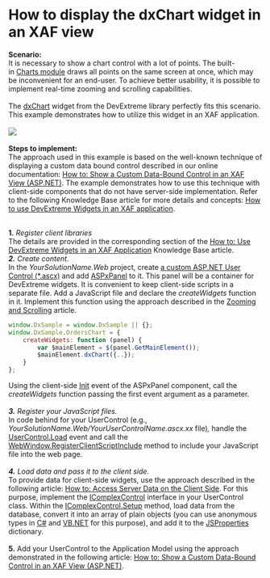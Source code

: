 # How to display the dxChart widget in an XAF view


<p><strong>Scenario:</strong><br>It is necessary to show a chart control with a lot of points. The built-in <a href="https://documentation.devexpress.com/#eXpressAppFramework/CustomDocument113302">Charts module</a> draws all points on the same screen at once, which may be inconvenient for an end-user. To achieve better usability, it is possible to implement real-time zooming and scrolling capabilities.<br><br>The <a href="http://js.devexpress.com/Documentation/ApiReference/Data_Visualization_Widgets/dxChart/">dxChart</a> widget from the DevExtreme library perfectly fits this scenario. This example demonstrates how to utilize this widget in an XAF application.<br><br><img src="https://raw.githubusercontent.com/DevExpress-Examples/how-to-display-the-dxchart-widget-in-an-xaf-view-t381904/15.2.10+/media/8c96f11b-1ea3-11e6-80bf-00155d62480c.png"><br><br><strong>Steps to implement</strong><strong>:<br></strong>The approach used in this example is based on the well-known technique of displaying a custom data bound control described in our online documentation: <a href="https://documentation.devexpress.com/#eXpressAppFramework/CustomDocument114160">How to: Show a Custom Data-Bound Control in an XAF View (ASP.NET)</a>. The example demonstrates how to use this technique with client-side components that do not have server-side implementation. Refer to the following Knowledge Base article for more details and concepts: <a href="https://www.devexpress.com/Support/Center/p/T380965">How to use DevExtreme Widgets in an XAF application</a>.<strong><br></strong></p>
<p><br><strong>1.</strong> <em>Register client libraries </em><br>The details are provided in the corresponding section of the <a href="https://www.devexpress.com/Support/Center/p/T380965">How to: Use DevExtreme Widgets in an XAF Application</a> Knowledge Base article.<em><br><strong>2.</strong> Create content. <br></em>In the <em>YourSolutionName.Web</em> project, create <a href="https://msdn.microsoft.com/en-us/library/26db8ysc%28v=vs.85%29.aspx">a custom ASP.NET User Control (*.ascx)</a> and add <a href="https://documentation.devexpress.com/#AspNet/clsDevExpressWebASPxPaneltopic">ASPxPanel</a> to it. This panel will be a container for DevExtreme widgets. It is convenient to keep client-side scripts in a separate file. Add a JavaScript file and declare the <em>createWidgets </em>function in it. Implement this function using the approach described in the <a href="http://js.devexpress.com/Documentation/Guide/Data_Visualization/Charts/End-User_Interaction/#Zooming_and_Scrolling">Zooming and Scrolling</a> article.</p>


```js
window.DxSample = window.DxSample || {};
window.DxSample.OrdersChart = {
    createWidgets: function (panel) {
        var $mainElement = $(panel.GetMainElement());
		$mainElement.dxChart({..});
    }
};
```


<p>Using the client-side <a href="https://documentation.devexpress.com/#AspNet/DevExpressWebScriptsASPxClientControl_Inittopic">Init</a> event of the ASPxPanel component, call the <em>createWidgets </em>function passing the first event argument as a parameter. <br><br><em><strong>3.</strong> Register your JavaScript files. <br></em>In code behind for your UserControl (e.g., <em>YourSolutionName.Web/YourUserControlName.ascx.xx</em> file)<em>, </em>handle the <a href="https://msdn.microsoft.com/en-us/library/system.web.ui.control.load%28v=vs.100%29.aspx">UserControl.Load</a> event and call the <a href="https://documentation.devexpress.com/#eXpressAppFramework/DevExpressExpressAppWebWebWindow_RegisterClientScriptIncludetopic">WebWindow.RegisterClientScriptInclude</a> method to include your JavaScript file into the web page.<br><em><br><strong>4.</strong> Load data and pass it to the client side. <br></em>To provide data for client-side widgets, use the approach described in the following article: <a href="https://documentation.devexpress.com/#AspNet/CustomDocument11816">How to: Access Server Data on the Client Side</a>. For this purpose, implement the <a href="https://documentation.devexpress.com/#eXpressAppFramework/clsDevExpressExpressAppEditorsIComplexControltopic">IComplexControl</a> interface in your UserControl class. Within the <a href="https://documentation.devexpress.com/#eXpressAppFramework/DevExpressExpressAppEditorsIComplexControl_Setuptopic">IComplexControl.Setup</a> method, load data from the database, convert it into an array of plain objects (you can use anonymous types in <a href="https://msdn.microsoft.com/en-us/library/bb397696.aspx">C#</a> and <a href="https://msdn.microsoft.com/en-us/library/bb384767.aspx">VB.NET</a> for this purpose), and add it to the <a href="https://documentation.devexpress.com/#AspNet/DevExpressWebASPxPanelBase_JSPropertiestopic">JSProperties</a> dictionary.<br><br><strong>5.</strong> Add your UserControl to the Application Model using the approach demonstrated in the following article: <a href="https://documentation.devexpress.com/#eXpressAppFramework/CustomDocument114160">How to: Show a Custom Data-Bound Control in an XAF View (ASP.NET)</a>.</p>

<br/>


